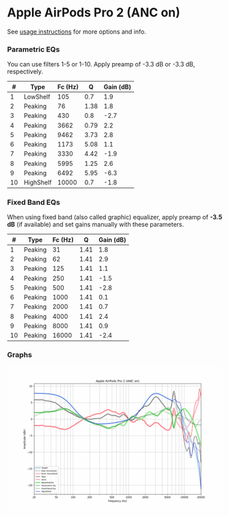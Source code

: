 # Apple AirPods Pro 2 (ANC on)
See [usage instructions](https://github.com/jaakkopasanen/AutoEq#usage) for more options and info.

### Parametric EQs
You can use filters 1-5 or 1-10. Apply preamp of -3.3 dB or -3.3 dB, respectively.

|   # | Type      |   Fc (Hz) |    Q |   Gain (dB) |
|-----|-----------|-----------|------|-------------|
|   1 | LowShelf  |       105 | 0.7  |         1.9 |
|   2 | Peaking   |        76 | 1.38 |         1.8 |
|   3 | Peaking   |       430 | 0.8  |        -2.7 |
|   4 | Peaking   |      3662 | 0.79 |         2.2 |
|   5 | Peaking   |      9462 | 3.73 |         2.8 |
|   6 | Peaking   |      1173 | 5.08 |         1.1 |
|   7 | Peaking   |      3330 | 4.42 |        -1.9 |
|   8 | Peaking   |      5995 | 1.25 |         2.6 |
|   9 | Peaking   |      6492 | 5.95 |        -6.3 |
|  10 | HighShelf |     10000 | 0.7  |        -1.8 |

### Fixed Band EQs
When using fixed band (also called graphic) equalizer, apply preamp of **-3.5 dB** (if available) and set gains manually with these parameters.

|   # | Type    |   Fc (Hz) |    Q |   Gain (dB) |
|-----|---------|-----------|------|-------------|
|   1 | Peaking |        31 | 1.41 |         1.8 |
|   2 | Peaking |        62 | 1.41 |         2.9 |
|   3 | Peaking |       125 | 1.41 |         1.1 |
|   4 | Peaking |       250 | 1.41 |        -1.5 |
|   5 | Peaking |       500 | 1.41 |        -2.8 |
|   6 | Peaking |      1000 | 1.41 |         0.1 |
|   7 | Peaking |      2000 | 1.41 |         0.7 |
|   8 | Peaking |      4000 | 1.41 |         2.4 |
|   9 | Peaking |      8000 | 1.41 |         0.9 |
|  10 | Peaking |     16000 | 1.41 |        -2.4 |

### Graphs
![](./Apple%20AirPods%20Pro%202%20(ANC%20on).png)
